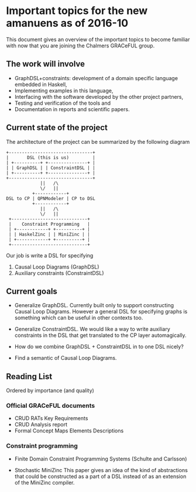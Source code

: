 # Important topics for the new amanuens as of 2016-10

This document gives an overview of the important topics
to become familiar with now that you are joining the
Chalmers GRACeFUL group.

## The work will involve
* GraphDSL+constraints: development of a domain specific language embedded in Haskell,
* Implementing examples in this language,
* Interfacing with the software developed by the other project partners,
* Testing and verification of the tools and
* Documentation in reports and scientific papers.

## Current state of the project
The architecture of the project can be summarized
by the following diagram

    +--------------------------------+
    |       DSL (this is us)         |
    | +----------+ +---------------+ | 
    | | GraphDSL | | ConstraintDSL | |
    | +----------+ +---------------+ |
    +--------------------------------+ 
                 ||   /\
                 \/   ||
              +------------+ 
    DSL to CP | QPNModeler | CP to DSL
              +------------+ 
                 ||   /\
                 \/   ||
     +-----------------------------+
     |    Constraint Programming   |
     | +------------+ +----------+ |
     | | HaskelZinc | | MiniZinc | |
     | +------------+ +----------+ |
     +-----------------------------+ 

Our job is write a DSL for specifying
1. Causal Loop Diagrams (GraphDSL)
2. Auxiliary constraints (ConstraintDSL)

## Current goals
* Generalize GraphDSL.
    Currently built only to support
    constructing Causal Loop Diagrams.
    However a general DSL for specifying
    graphs is something which can be useful
    in other contexts too.

* Generalize ConstraintDSL.
    We would like a way to
    write auxiliary constraints
    in the DSL that get translated
    to the CP layer automagically.

* How do we combine GraphDSL + ConstraintDSL
  in to one DSL nicely?

* Find a semantic of Causal Loop Diagrams.

## Reading List
Ordered by importance (and quality)

### Official GRACeFUL documents
* CRUD RATs Key Requirements
* CRUD Analysis report
* Formal Concept Maps Elements Descriptions

### Constraint programming
* Finite Domain Constraint Programming Systems (Schulte and Carlsson)

* Stochastic MiniZinc
    This paper gives an idea of the kind of abstractions
    that could be constructed as a part of a DSL instead of
    as an extension of the MiniZinc compiler.

